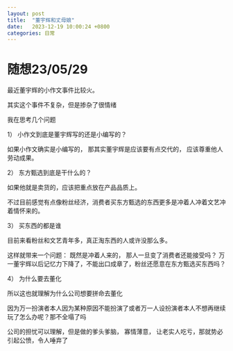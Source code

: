 ```yaml
---
layout: post
title:  "董宇辉和丈母娘"
date:   2023-12-19 10:00:24 +0800
categories: 日常
---
```


# 随想23/05/29

最近董宇辉的小作文事件比较火。

其实这个事件不复杂，但是掺杂了很情绪

我在思考几个问题 

1） 小作文到底是董宇辉写的还是小编写的？

如果小作文确实是小编写的， 那其实董宇辉是应该要有点交代的， 应该尊重他人劳动成果。

2） 东方甄选到底是干什么的？ 

如果他就是卖货的，应该把重点放在产品品质上。

不过目前感觉有点像粉丝经济，消费者买东方甄选的东西更多是冲着人冲着文艺冲着情怀来的。

3） 买东西的都是谁

目前来看粉丝和文艺青年多，真正淘东西的人或许没那么多。

这样就带来一个问题： 既然是冲着人来的， 那人一旦变了消费者还能接受吗？ 万一董宇辉以后记忆力下降了，不能出口成章了，粉丝还愿意在东方甄选买东西吗？

4） 为什么要去董化

所以这也就理解为什么公司想要拼命去董化 

因为万一扮演者本人因为某种原因不能扮演了或者万一人设扮演者本人不想再继续玩了怎么办呢？那不全塌了吗

公司的担忧可以理解，但是做的爹头爹脑， 寡情薄意， 让老实人吃亏，那就势必引起公愤，令人唾弃了




